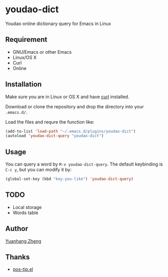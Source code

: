 youdao-dict
===========

Youdao online dictionary query for Emacs in Linux

## Requirement

* GNU/Emacs or other Emacs
* Linux/OS X
* Curl
* Online

## Installation

Make sure you are in Linux or OS X and have [curl](https://github.com/bagder/curl) installed.

Download or clone the repository and drop the directory into your `.emacs.d/`.

Load the files and requre the function like:

```lisp
(add-to-list 'load-path "~/.emacs.d/plugins/youdao-dict")
(autoload 'youdao-dict-query "youdao-dict")
```

## Usage

You can query a word by `M-x youdao-dict-query`. The default keybinding is
`C-c y`, but you can modify it by:

```lisp
(global-set-key (kbd "key-you-like") 'youdao-dict-query)
```

## TODO

* Local storage
* Words table

## Author

[Yuanhang Zheng](http://www.zhengyuanhang.com)

## Thanks

* [pos-tip.el](https://github.com/emacsmirror/pos-tip)
